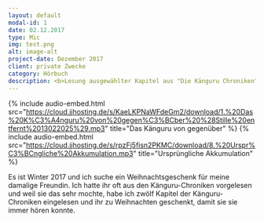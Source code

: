 ```yaml
---
layout: default
modal-id: 1
date: 02.12.2017
type: Mic
img: test.png
alt: image-alt
project-date: Dezember 2017
client: private Zwecke
category: Hörbuch
description: <b>Lesung ausgewählter Kapitel aus "Die Känguru Chroniken" <br> von Marc-Uwe Kling.</b>
---
```

{% include audio-embed.html src="https://cloud.jjhosting.de/s/KaeLKPNaWFdeGm2/download/1.%20Das%20K%C3%A4nguru%20von%20gegen%C3%BCber%20%28Stille%20entfernt%2013022025%29.mp3" title="Das Känguru von gegenüber" %}
{% include audio-embed.html src="https://cloud.jjhosting.de/s/rpzFj5fisn2PKMC/download/8.%20Urspr%C3%BCngliche%20Akkumulation.mp3" title="Ursprüngliche Akkumulation" %}

Es ist Winter 2017 und ich suche ein Weihnachtsgeschenk für meine damalige Freundin. 
Ich hatte ihr oft aus den Känguru-Chroniken vorgelesen und weil sie das sehr mochte, 
habe ich zwölf Kapitel der Känguru-Chroniken eingelesen und ihr zu Weihnachten geschenkt, 
damit sie sie immer hören konnte.
